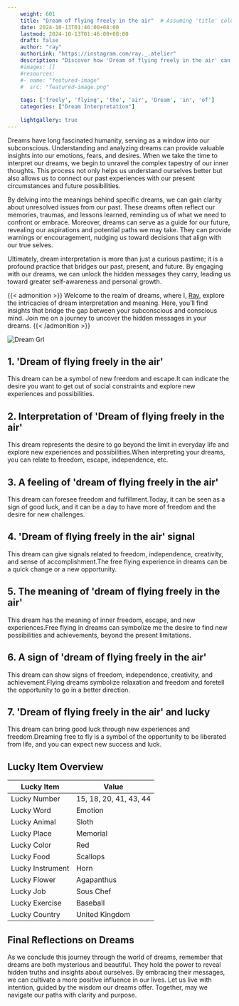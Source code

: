 ```yaml
---
    weight: 601
    title: "Dream of flying freely in the air"  # Assuming 'title' column exists
    date: 2024-10-13T01:46:00+08:00
    lastmod: 2024-10-13T01:46:00+08:00
    draft: false
    author: "ray"
    authorLink: "https://instagram.com/ray._.atelier"
    description: "Discover how 'Dream of flying freely in the air' can interpret your future and uncover its significant meanings in your life."
    #images: []
    #resources:
    #- name: "featured-image"
    #  src: "featured-image.png"
    
    tags: ['freely', 'flying', 'the', 'air', 'Dream', 'in', 'of']
    categories: ["Dream Interpretation"]
    
    lightgallery: true
---
```

    
Dreams have long fascinated humanity, serving as a window into our subconscious. Understanding and analyzing dreams can provide valuable insights into our emotions, fears, and desires. When we take the time to interpret our dreams, we begin to unravel the complex tapestry of our inner thoughts. This process not only helps us understand ourselves better but also allows us to connect our past experiences with our present circumstances and future possibilities.

By delving into the meanings behind specific dreams, we can gain clarity about unresolved issues from our past. These dreams often reflect our memories, traumas, and lessons learned, reminding us of what we need to confront or embrace. Moreover, dreams can serve as a guide for our future, revealing our aspirations and potential paths we may take. They can provide warnings or encouragement, nudging us toward decisions that align with our true selves.

Ultimately, dream interpretation is more than just a curious pastime; it is a profound practice that bridges our past, present, and future. By engaging with our dreams, we can unlock the hidden messages they carry, leading us toward greater self-awareness and personal growth.

{{< admonition >}}
Welcome to the realm of dreams, where I, [Ray](https://instagram.com/ray._.atelier), explore the intricacies of dream interpretation and meaning. Here, you’ll find insights that bridge the gap between your subconscious and conscious mind. Join me on a journey to uncover the hidden messages in your dreams.
{{< /admonition >}}

![Dream Grl](https://cdn.pixabay.com/photo/2017/11/02/03/35/gothic-2910057_1280.jpg "Dream Grl")

## 1. 'Dream of flying freely in the air'
This dream can be a symbol of new freedom and escape.It can indicate the desire you want to get out of social constraints and explore new experiences and possibilities.

## 2. Interpretation of 'Dream of flying freely in the air'
This dream represents the desire to go beyond the limit in everyday life and explore new experiences and possibilities.When interpreting your dreams, you can relate to freedom, escape, independence, etc.

## 3. A feeling of 'dream of flying freely in the air'
This dream can foresee freedom and fulfillment.Today, it can be seen as a sign of good luck, and it can be a day to have more of freedom and the desire for new challenges.

## 4. 'Dream of flying freely in the air' signal
This dream can give signals related to freedom, independence, creativity, and sense of accomplishment.The free flying experience in dreams can be a quick change or a new opportunity.

## 5. The meaning of 'dream of flying freely in the air'
This dream has the meaning of inner freedom, escape, and new experiences.Free flying in dreams can symbolize me the desire to find new possibilities and achievements, beyond the present limitations.

## 6. A sign of 'dream of flying freely in the air'
This dream can show signs of freedom, independence, creativity, and achievement.Flying dreams symbolize relaxation and freedom and foretell the opportunity to go in a better direction.

## 7. 'Dream of flying freely in the air' and lucky
This dream can bring good luck through new experiences and freedom.Dreaming free to fly is a symbol of the opportunity to be liberated from life, and you can expect new success and luck.

## Lucky Item Overview
| Lucky Item          | Value              |
|---------------|--------------------|
| Lucky Number        | 15, 18, 20, 41, 43, 44  |
| Lucky Word          | Emotion |
| Lucky Animal        | Sloth |
| Lucky Place         | Memorial     |
| Lucky Color         | Red     |
| Lucky Food          | Scallops      |
| Lucky Instrument    | Horn |
| Lucky Flower        | Agapanthus    |
| Lucky Job           | Sous Chef       |
| Lucky Exercise      | Baseball  |
| Lucky Country       | United Kingdom    |


##  Final Reflections on Dreams

As we conclude this journey through the world of dreams, remember that dreams are both mysterious and beautiful. They hold the power to reveal hidden truths and insights about ourselves. By embracing their messages, we can cultivate a more positive influence in our lives. Let us live with intention, guided by the wisdom our dreams offer. Together, may we navigate our paths with clarity and purpose.
